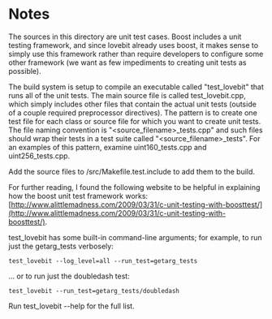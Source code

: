 # Notes
The sources in this directory are unit test cases.  Boost includes a
unit testing framework, and since lovebit already uses boost, it makes
sense to simply use this framework rather than require developers to
configure some other framework (we want as few impediments to creating
unit tests as possible).

The build system is setup to compile an executable called "test_lovebit"
that runs all of the unit tests.  The main source file is called
test_lovebit.cpp, which simply includes other files that contain the
actual unit tests (outside of a couple required preprocessor
directives).  The pattern is to create one test file for each class or
source file for which you want to create unit tests.  The file naming
convention is "<source_filename>_tests.cpp" and such files should wrap
their tests in a test suite called "<source_filename>_tests".  For an
examples of this pattern, examine uint160_tests.cpp and
uint256_tests.cpp.

Add the source files to /src/Makefile.test.include to add them to the build.

For further reading, I found the following website to be helpful in
explaining how the boost unit test framework works:
[http://www.alittlemadness.com/2009/03/31/c-unit-testing-with-boosttest/](http://www.alittlemadness.com/2009/03/31/c-unit-testing-with-boosttest/).

test_lovebit has some built-in command-line arguments; for
example, to run just the getarg_tests verbosely:

    test_lovebit --log_level=all --run_test=getarg_tests

... or to run just the doubledash test:

    test_lovebit --run_test=getarg_tests/doubledash

Run  test_lovebit --help   for the full list.

